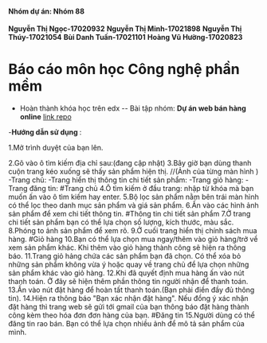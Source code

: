 #### Nhóm dự án: Nhóm 88
**Nguyễn Thị Ngọc-17020932**
**Nguyễn Thị Minh-17021898**
**Nguyễn Thị Thúy-17021054**
**Bùi Danh Tuấn-17021101**
**Hoàng Vũ Hường-17020823**

# Báo cáo môn học Công nghệ phần mềm

- Hoàn thành khóa học trên edx
-- Bài tập nhóm: **Dự án web bán hàng online**
[link repo](https://github.com/17020932/2hand-market/tree/master/2hand-market)

-<b>Hướng dẫn sử dụng </b>:

1.Mở trình duyệt của bạn lên.

2.Gõ vào ô tìm kiếm địa chỉ sau:(đang cập nhật)
3.Bây giờ bạn dùng thanh cuộn trang kéo xuống sẽ thấy sản phẩm hiện thị.
//(Ảnh của từng màn hình )
	-Trang chủ:
	-Trang hiển thị thông tin chi tiết sản phẩm:
	-Trang giỏ hàng:
	-Trang đăng tin:
#Trang chủ
4.Ô tìm kiếm ở đầu trang: nhập từ khóa mà bạn muốn ấn vào ô tìm kiếm hay enter.
5.Bộ lọc sản phẩm nằm bên trái màn hình có thể lọc theo danh mục sản phẩm và giá sản phẩm.
6.Ấn vào các hình ảnh sản phẩm để xem chi tiết thông tin.
#Thông tin chi tiết sản phẩm
7.Ở trang chi tiết sản phẩm bạn có thể lựa chọn số lượng, kích thước, màu sắc.
8.Phóng to ảnh sản phẩm để xem rõ.
9.Ở cuối trang hiển thị chính sách mua hàng.
#Giỏ hàng
10.Bạn có thể lựa chọn mua ngay/thêm vào giỏ hàng/trở về xem sản phẩm khác. Khi thêm vào giỏ hàng thành công sẽ hiện ra thông báo.
11.Trang giỏ hảng chứa các sản phẩm bạn đã chọn. Có thể xóa bỏ những sản phẩm không vừa ý hoặc quay về trang chủ để lựa chọn những sản phẩm khác vào giỏ hàng.
12.Khi đã quyết định mua hàng ấn vào nút thanh toán. Ở đây sẽ hiện thêm phần thông tin người nhận để thanh toán.
13.Ấn vào nút đặt hàng để hoàn tất thanh toán.(Bạn phải điền đầy đủ thông tin).
14.Hiện ra thông báo "Bạn xác nhận đặt hàng". Nếu đồng ý xác nhận đặt hàng thì trang web sẽ gửi tới gmail của bạn thông báo đặt hàng thành công kèm theo hóa đơn đơn hàng của bạn.
#Đăng tin
15.Người dùng có thể đăng tin rao bán. Bạn có thể lựa chọn nhiều ảnh để mô tả sản phẩm của mình.


